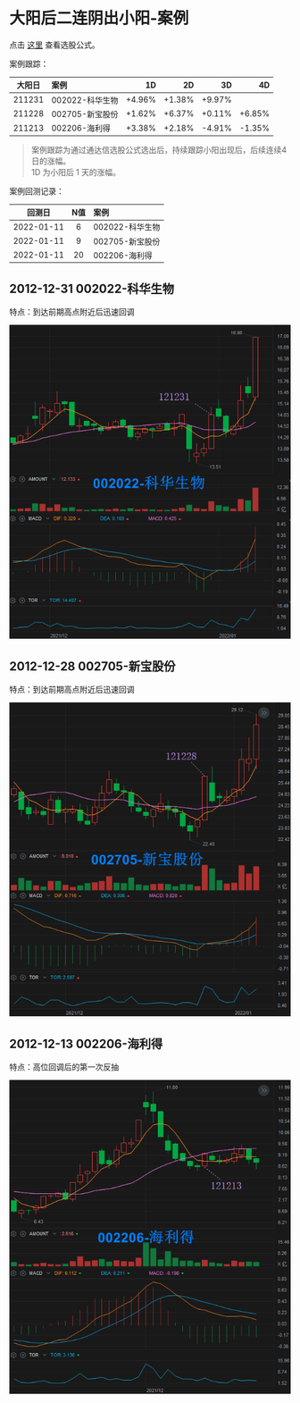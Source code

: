 # 大阳后二连阴出小阳-案例

点击 [这里](./大阳后二连阴出小阳.md) 查看选股公式。

案例跟踪：

| 大阳日 |      案例       |   1D    |   2D    |   3D    |   4D    |
|:------:|:----------------|--------:|--------:|--------:|--------:|
| 211231 | 002022-科华生物 |  +4.96% |  +1.38% |  +9.97% |         |
| 211228 | 002705-新宝股份 |  +1.62% |  +6.37% |  +0.11% |  +6.85% |
| 211213 | 002206-海利得   |  +3.38% |  +2.18% |  -4.91% |  -1.35% |

> 案例跟踪为通过通达信选股公式选出后，持续跟踪小阳出现后，后续连续4日的涨幅。  
> 1D 为小阳后 1 天的涨幅。

案例回测记录：

|   回测日   | N值 |       案例      |
|:----------:|:---:|:----------------|
| 2022-01-11 |   6 | 002022-科华生物 |
| 2022-01-11 |   9 | 002705-新宝股份 |
| 2022-01-11 |  20 | 002206-海利得   |

## 2012-12-31 002022-科华生物

特点：到达前期高点附近后迅速回调

![](./assets/121231-002022-科华生物.png)

## 2012-12-28 002705-新宝股份

特点：到达前期高点附近后迅速回调

![](./assets/121228-002705-新宝股份.png)

## 2012-12-13 002206-海利得

特点：高位回调后的第一次反抽

![](./assets/121213-002206-海利得.png)
